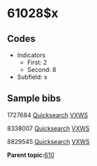 # 61028$x

## Codes

-   Indicators
    -   First: 2
    -   Second: 8
-   Subfield: x

## Sample bibs

1727684 [Quicksearch](https://search.library.yale.edu/catalog/1727684) [VXWS](http://prodorbis.library.yale.edu:7014/vxws/GetHoldingsService?bibId=1727684)

8338007 [Quicksearch](https://search.library.yale.edu/catalog/8338007) [VXWS](http://prodorbis.library.yale.edu:7014/vxws/GetHoldingsService?bibId=8338007)

8829545 [Quicksearch](https://search.library.yale.edu/catalog/8829545) [VXWS](http://prodorbis.library.yale.edu:7014/vxws/GetHoldingsService?bibId=8829545)

**Parent topic:**[610](../../tags/610/610.md)

